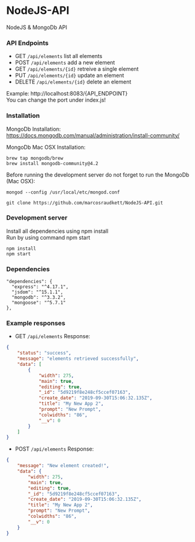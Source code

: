 # NodeJS-API
NodeJS &amp; MongoDb API

### API Endpoints
* GET `/api/elements` list all elements
* POST `/api/elements` add a new element
* GET `/api/elements/{id}` retreive a single element
* PUT `/api/elements/{id}` update an element 
* DELETE `/api/elements/{id}` delete an element

Example: http://localhost:8083/{API_ENDPOINT} <br>
You can change the port under index.js!

### Installation

MongoDb Installation:
https://docs.mongodb.com/manual/administration/install-community/

MongoDb Mac OSX Installation:
```
brew tap mongodb/brew
brew install mongodb-community@4.2
```

Before running the development server do not forget to run the MongoDb (Mac OSX):
```
mongod --config /usr/local/etc/mongod.conf
```

```
git clone https://github.com/marcosraudkett/NodeJS-API.git
```

### Development server

Install all dependencies using npm install<br>
Run by using command npm start
```
npm install
npm start
```

### Dependencies
```
"dependencies": {
  "express": "^4.17.1",
  "jsdom": "^15.1.1",
  "mongodb": "^3.3.2",
  "mongoose": "^5.7.1"
},
```


### Example responses
* GET `/api/elements` Response:
```json
{
    "status": "success",
    "message": "elements retrieved successfully",
    "data": [
        {
            "width": 275,
            "main": true,
            "editing": true,
            "_id": "5d9219f8e248cf5ccef07163",
            "create_date": "2019-09-30T15:06:32.135Z",
            "title": "My New App 2",
            "prompt": "New Prompt",
            "colwidths": "86",
            "__v": 0
        }
    ]
}
```

* POST `/api/elements` Response:
```json
{
    "message": "New element created!",
    "data": {
        "width": 275,
        "main": true,
        "editing": true,
        "_id": "5d9219f8e248cf5ccef07163",
        "create_date": "2019-09-30T15:06:32.135Z",
        "title": "My New App 2",
        "prompt": "New Prompt",
        "colwidths": "86",
        "__v": 0
    }
}
```
